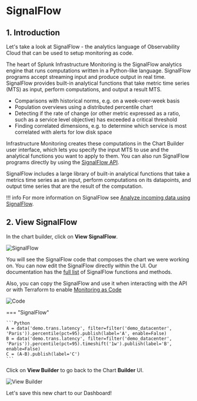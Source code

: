 # SignalFlow

## 1. Introduction

Let's take a look at SignalFlow - the analytics language of Observability Cloud that can be used to setup monitoring as code.

The heart of Splunk Infrastructure Monitoring is the SignalFlow analytics engine that runs computations written in a Python-like language. SignalFlow programs accept streaming input and produce output in real time. SignalFlow provides built-in analytical functions that take metric time series (MTS) as input, perform computations, and output a result MTS.

- Comparisons with historical norms, e.g. on a week-over-week basis
- Population overviews using a distributed percentile chart
- Detecting if the rate of change (or other metric expressed as a ratio, such as a service level objective) has exceeded a critical threshold
- Finding correlated dimensions, e.g. to determine which service is most correlated with alerts for low disk space

Infrastructure Monitoring creates these computations in the Chart Builder user interface, which lets you specify the input MTS to use and the analytical functions you want to apply to them. You can also run SignalFlow programs directly by using the [SignalFlow API](https://dev.splunk.com/observability/docs/).

SignalFlow includes a large library of built-in analytical functions that take a metrics time series as an input, perform computations on its datapoints, and output time series that are the result of the computation.

!!! info
    For more information on SignalFlow see [Analyze incoming data using SignalFlow](https://docs.splunk.com/Observability/references/signalflow.html).

## 2. View SignalFlow

In the chart builder, click on **View SignalFlow**.

![SignalFlow](/images/dashboards/view-signalflow.png)

You will see the SignalFlow code that composes the chart we were working on. You can now edit the SignalFlow directly within the UI. Our documentation has the [full list](https://dev.splunk.com/observability/docs/signalflow/function_method_list) of SignalFlow functions and methods.

Also, you can copy the SignalFlow and use it when interacting with the API or with Terraform to enable [Monitoring as Code](../../monitoring-as-code/)

![Code](/images/dashboards/show-signalflow.png)

=== "SignalFlow"

    ```Python
    A = data('demo.trans.latency', filter=filter('demo_datacenter', 'Paris')).percentile(pct=95).publish(label='A', enable=False)
    B = data('demo.trans.latency', filter=filter('demo_datacenter', 'Paris')).percentile(pct=95).timeshift('1w').publish(label='B', enable=False)
    C = (A-B).publish(label='C')
    ```

Click on **View Builder** to go back to the Chart **Builder** UI.

![View Builder](/images/dashboards/view-builder.png)

Let's save this new chart to our Dashboard!
